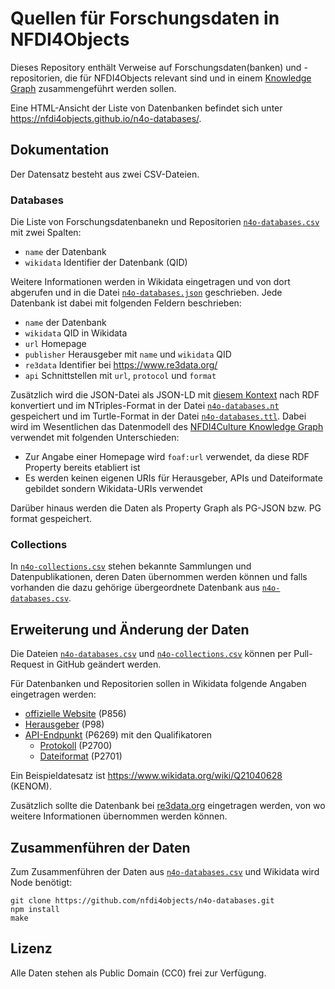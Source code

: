 # Quellen für Forschungsdaten in NFDI4Objects

Dieses Repository enthält Verweise auf Forschungsdaten(banken) und -repositorien, die für NFDI4Objects relevant sind und in einem [Knowledge Graph](https://nfdi4objects.github.io/n4o-graph/) zusammengeführt werden sollen.

Eine HTML-Ansicht der Liste von Datenbanken befindet sich unter <https://nfdi4objects.github.io/n4o-databases/>.

## Dokumentation

Der Datensatz besteht aus zwei CSV-Dateien.

### Databases

Die Liste von Forschungsdatenbanekn und Repositorien [`n4o-databases.csv`] mit zwei Spalten:

- `name` der Datenbank
- `wikidata` Identifier der Datenbank (QID)

Weitere Informationen werden in Wikidata eingetragen und von dort abgerufen und in die Datei [`n4o-databases.json`] geschrieben. Jede Datenbank ist dabei mit folgenden Feldern beschrieben:

- `name` der Datenbank
- `wikidata` QID in Wikidata
- `url`  Homepage
- `publisher` Herausgeber mit `name` und `wikidata` QID
- `re3data` Identifier bei <https://www.re3data.org/>
- `api` Schnittstellen mit `url`, `protocol` und `format`

Zusätzlich wird die JSON-Datei als JSON-LD mit [diesem Kontext](context.json)
nach RDF konvertiert und im NTriples-Format in der Datei [`n4o-databases.nt`]
gespeichert und im Turtle-Format in der Datei [`n4o-databases.ttl`].
Dabei wird im Wesentlichen das Datenmodell des [NFDI4Culture
Knowledge Graph](https://nfdi4culture.de/de/dienste/details/culture-knowledge-graph.html)
verwendet mit folgenden Unterschieden:

- Zur Angabe einer Homepage wird `foaf:url` verwendet, da diese RDF Property bereits etabliert ist
- Es werden keinen eigenen URIs für Herausgeber, APIs und Dateiformate gebildet sondern Wikidata-URIs verwendet

Darüber hinaus werden die Daten als Property Graph als PG-JSON bzw. PG format gespeichert.

### Collections

In [`n4o-collections.csv`] stehen bekannte Sammlungen und
Datenpublikationen, deren Daten übernommen werden können und falls vorhanden
die dazu gehörige übergeordnete Datenbank aus [`n4o-databases.csv`].

## Erweiterung und Änderung der Daten

Die Dateien [`n4o-databases.csv`] und [`n4o-collections.csv`] können per Pull-Request in GitHub geändert werden.

Für Datenbanken und Repositorien sollen in Wikidata folgende Angaben eingetragen werden:

- [offizielle Website](https://www.wikidata.org/wiki/Property:P856) (P856)
- [Herausgeber](https://www.wikidata.org/wiki/Property:P98) (P98)
- [API-Endpunkt](https://www.wikidata.org/wiki/Property:P6269) (P6269) mit den Qualifikatoren
  - [Protokoll](https://www.wikidata.org/wiki/Property:P2700) (P2700)
  - [Dateiformat](https://www.wikidata.org/wiki/Q1249973) (P2701)

Ein Beispieldatesatz ist <https://www.wikidata.org/wiki/Q21040628> (KENOM).

Zusätzlich sollte die Datenbank bei <a href="https://www.re3data.org/">re3data.org</a> eingetragen werden,
von wo weitere Informationen übernommen werden können.

## Zusammenführen der Daten

Zum Zusammenführen der Daten aus [`n4o-databases.csv`] und Wikidata wird Node benötigt:

    git clone https://github.com/nfdi4objects/n4o-databases.git
    npm install
    make

## Lizenz

Alle Daten stehen als Public Domain (CC0) frei zur Verfügung. 

[`n4o-databases.csv`]: n4o-databases.csv
[`n4o-collections.csv`]: n4o-collections.csv
[`n4o-databases.json`]: n4o-databases.json
[`n4o-databases.nt`]: n4o-databases.nt
[`n4o-databases.ttl`]: n4o-databases.ttl
